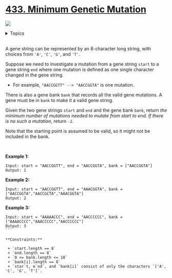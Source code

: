 # [433. Minimum Genetic Mutation](https://leetcode-cn.com/problems/minimum-genetic-mutation/)

![](https://img.shields.io/badge/Difficulty-Medium-F8AF40.svg)

<details>
<summary>Topics</summary>

* [`String`](https://leetcode.com/tag/string/)
* [`Hash Table`](https://leetcode.com/tag/hash-table/)
* [`Breadth-first Search`](https://leetcode.com/tag/breadth-first-search/)

</details>
<br />

A gene string can be represented by an 8-character long string, with choices from `'A'`, `'C'`, `'G'`, and `'T'`.

Suppose we need to investigate a mutation from a gene string `start` to a gene string `end` where one mutation is defined as one single character changed in the gene string.

 + For example, `"AACCGGTT" --> "AACCGGTA"` is one mutation.

There is also a gene bank `bank` that records all the valid gene mutations. A gene must be in `bank` to make it a valid gene string.

Given the two gene strings `start` and `end` and the gene bank `bank`, return *the minimum number of mutations needed to mutate from start to end. If there is no such a mutation*, return *`-1`*.

Note that the starting point is assumed to be valid, so it might not be included in the bank.

 

**Example 1:**

```
Input: start = "AACCGGTT", end = "AACCGGTA", bank = ["AACCGGTA"]
Output: 1
```

**Example 2:**

```
Input: start = "AACCGGTT", end = "AAACGGTA", bank = ["AACCGGTA","AACCGCTA","AAACGGTA"]
Output: 2
```

**Example 3:**

```
Input: start = "AAAAACCC", end = "AACCCCCC", bank = ["AAAACCCC","AAACCCCC","AACCCCCC"]
Output: 3
``` 

**Constraints:**

 + `start.length == 8`
 + `end.length == 8`
 + `0 <= bank.length <= 10`
 + `bank[i].length == 8`
 + `star`t, e`nd`, and `bank[i]` consist of only the characters `['A', 'C', 'G', 'T']`.
